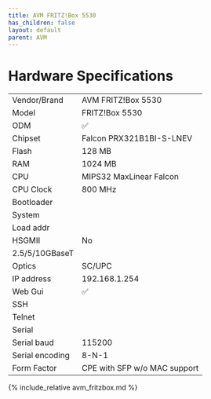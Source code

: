 ```yaml
---
title: AVM FRITZ!Box 5530
has_children: false
layout: default
parent: AVM
---
```


# Hardware Specifications

|                 |                              |
| --------------- | ---------------------------- |
| Vendor/Brand    | AVM FRITZ!Box 5530           |
| Model           | FRITZ!Box 5530               |
| ODM             | ✅                           |
| Chipset         | Falcon PRX321B1BI-S-LNEV     |
| Flash           | 128 MB                       |
| RAM             | 1024 MB                      |
| CPU             | MIPS32 MaxLinear Falcon      |
| CPU Clock       | 800 MHz                      |
| Bootloader      |                              |
| System          |                              |
| Load addr       |                              |
| HSGMII          | No                           |
| 2.5/5/10GBaseT  |                              |
| Optics          | SC/UPC                       |
| IP address      | 192.168.1.254                |
| Web Gui         | ✅                           |
| SSH             |                              |
| Telnet          |                              |
| Serial          |                              |
| Serial baud     | 115200                       |
| Serial encoding | 8-N-1                        |
| Form Factor     | CPE with SFP w/o MAC support |

{% include_relative avm_fritzbox.md %}

